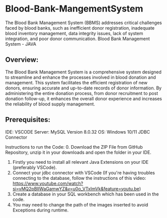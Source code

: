 # Blood-Bank-MangementSystem
The Blood Bank Management System (BBMS) addresses critical challenges faced by blood banks, such as inefficient donor registration, inadequate blood inventory management, data integrity issues, lack of system integration, and poor donor communication. 
Blood Bank Management System - JAVA

## Overview:
The Blood Bank Management System is a comprehensive system designed to streamline and 
enhance the processes involved in blood donation and management. This system facilitates the 
efficient registration of new donors, ensuring accurate and up-to-date records of donor 
information. By administering the entire donation process, from donor recruitment to post
donation follow-up, it enhances the overall donor experience and increases the reliability of 
blood supply management. 

## Prerequisites:
IDE: VSCODE
Server: MySQL Version 8.0.32
OS: Windows 10/11
JDBC Connector

Instructions to run the Code:
0. Download the ZIP File from GitHub Repository, unzip it in your downloads and open the folder in your IDE.
1. Firstly you need to install all relevant Java Extensions on your IDE (preferably VSCode).
2. Connect your jdbc connector with VSCode (If you're having troubles connecting to the database, follow the instructions of this video: https://www.youtube.com/watch?si=vMQ2pBIIWaGamwYZ&v=u0o_VTxImVk&feature=youtu.be)
3. Create a database in your SQL workbench which has been used in the code.
4. You may need to change the path of the images inserted to avoid Exceptions during runtime.
